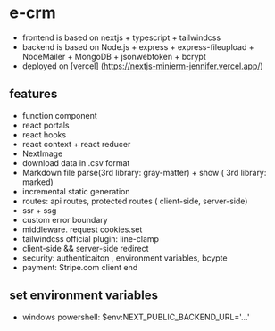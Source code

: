 # e-crm

- frontend is based on nextjs + typescript + tailwindcss
- backend is based on Node.js + express + express-fileupload + NodeMailer + MongoDB + jsonwebtoken + bcrypt
- deployed on [vercel] (https://nextjs-minierm-jennifer.vercel.app/)

## features

- function component
- react portals
- react hooks
- react context + react reducer
- NextImage
- download data in .csv format
- Markdown file parse(3rd library: gray-matter) + show ( 3rd library: marked)
- incremental static generation
- routes: api routes, protected routes ( client-side, server-side)
- ssr + ssg
- custom error boundary
- middleware. request cookies.set
- tailwindcss official plugin: line-clamp
- client-side && server-side redirect
- security: authenticaiton , environment variables, bcypte
- payment: Stripe.com client end

## set environment variables

- windows powershell: $env:NEXT_PUBLIC_BACKEND_URL='...'
